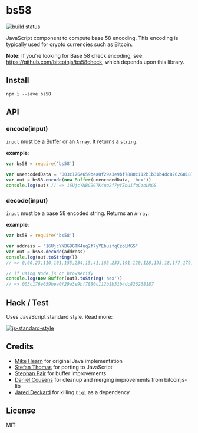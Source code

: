 bs58
====

[![build status](https://secure.travis-ci.org/cryptocoinjs/bs58.png)](http://travis-ci.org/cryptocoinjs/bs58)

JavaScript component to compute base 58 encoding. This encoding is typically used for crypto currencies such as Bitcoin.

**Note:** If you're looking for Base 58 check encoding, see: https://github.com/bitcoinjs/bs58check, which depends upon this library.


Install
-------

    npm i --save bs58


API
---

### encode(input)

`input` must be a [Buffer](http://nodejs.org/api/buffer.html) or an `Array`. It returns a `string`.

**example**:

```js
var bs58 = require('bs58')

var unencodedData = "003c176e659bea0f29a3e9bf7880c112b1b31b4dc826268187"
var out = bs58.encode(new Buffer(unencodedData, 'hex'))
console.log(out) // => 16UjcYNBG9GTK4uq2f7yYEbuifqCzoLMGS
```


### decode(input)

`input` must be a base 58 encoded string. Returns an `Array`.

**example**:

```js
var bs58 = require('bs58')

var address = "16UjcYNBG9GTK4uq2f7yYEbuifqCzoLMGS"
var out = bs58.decode(address)
console.log(out.toString())
// => 0,60,23,110,101,155,234,15,41,163,233,191,120,128,193,18,177,179,27,77,200,38,38,129,135

// if using Node.js or browserify
console.log(new Buffer(out).toString('hex'))
// => 003c176e659bea0f29a3e9bf7880c112b1b31b4dc826268187
```

Hack / Test
-----------

Uses JavaScript standard style. Read more:

[![js-standard-style](https://cdn.rawgit.com/feross/standard/master/badge.svg)](https://github.com/feross/standard)


Credits
-------
- [Mike Hearn](https://github.com/mikehearn) for original Java implementation
- [Stefan Thomas](https://github.com/justmoon) for porting to JavaScript
- [Stephan Pair](https://github.com/gasteve) for buffer improvements
- [Daniel Cousens](https://github.com/dcousens) for cleanup and merging improvements from bitcoinjs-lib
- [Jared Deckard](https://github.com/deckar01) for killing `bigi` as a dependency


License
-------

MIT
